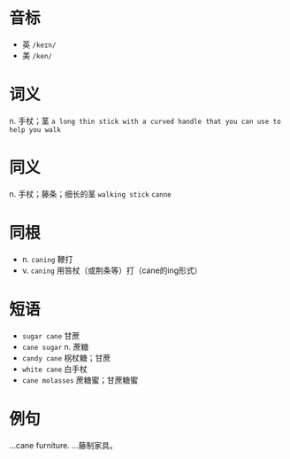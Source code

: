# 音标

- 英 `/keɪn/`
- 美 `/ken/`

# 词义

n. 手杖；茎
`a long thin stick with a curved handle that you can use to help you walk`

# 同义

n. 手杖；藤条；细长的茎
`walking stick` `canne`

# 同根

- n. `caning` 鞭打
- v. `caning` 用笞杖（或荆条等）打（cane的ing形式）

# 短语

- `sugar cane` 甘蔗
- `cane sugar` n. 蔗糖
- `candy cane` 柺杖糖；甘蔗
- `white cane` 白手杖
- `cane molasses` 蔗糖蜜；甘蔗糖蜜

# 例句

...cane furniture.
…藤制家具。



